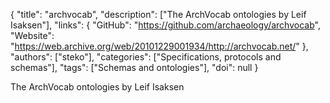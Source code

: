 {
  "title": "archvocab",
  "description": ["The ArchVocab ontologies by Leif Isaksen"],
  "links": {
    "GitHub": "https://github.com/archaeology/archvocab",
    "Website": "https://web.archive.org/web/20101229001934/http://archvocab.net/"
  },
  "authors": ["steko"],
  "categories": ["Specifications, protocols and schemas"],
  "tags": ["Schemas and ontologies"],
  "doi": null
}

<!-- Generated by csv2md.R – do not edit by hand -->

The ArchVocab ontologies by Leif Isaksen